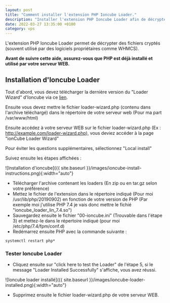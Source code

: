 ```yaml
---
layout: post
title: "Comment installer l'extension PHP Ioncube Loader."
description: "Installer l'extension PHP Ioncube Loader afin de décrypter des fichiers PHP."
date: 2022-03-27 13:35:00 +0100
category: vps
---
```


L'extension PHP Ioncube Loader permet de décrypter des fichiers cryptés (souvent utilisé par des logiciels propriétaires comme WHMCS).

**Avant de suivre cette aide, assurez-vous que PHP est déjà installé et utilisé par votre serveur WEB.**

## Installation d'Ioncube Loader

Tout d'abord, vous devez télécharger la dernière version du "Loader Wizard" d'Ioncube via ce [lien](https://www.ioncube.com/loader-wizard/loader-wizard.zip).

Ensuite vous devez mettre le fichier loader-wizard.php (contenu dans l'archive téléchargé) dans le répertoire de votre serveur web (Pour ma part /var/www/html)

Ensuite accédez à votre serveur WEB sur le fichier loader-wizard.php (Ex : http://example.com/loader-wizard.php), vous deviez accéder à la page "ionCube Loader Wizard"

Pour éviter les questions supplémentaires, sélectionnez "Local install"

Suivez ensuite les étapes affichées :

![Installation d'ioncube]({{ site.baseurl }}/images/ioncube-install-instructions.png){:width="auto"}

* Télécharger l'archive contenant les loaders (En zip ou en tar.gz selon votre préférence)
* Mettez le fichier de l'extension dans le répertoire indiqué (Pour moi /usr/lib/php/20190902) en fonction de votre version de PHP (Par exemple moi j'utilise PHP 7.4 je vais donc mettre le fichié "ioncube_loader_lin_7.4.so")
* Sauvegardez ensuite le fichier "00-ioncube.ini" (Trouvable dans l'étape 3) et mettez-le dans le répertoire indiqué (pour moi /etc/php/7.4/fpm/conf.d)
* Redémarrez ensuite PHP avec la commande suivante :

```
systemctl restart php*
```

### Tester Ioncube Loader

* Cliquez ensuite sur "click here to test the Loader" de l'étape 5, si le message "Loader Installed Successfully" s'affiche, vous avez réussi.

![Ioncube loader installé]({{ site.baseurl }}/images/ioncube-loader-installed.png){:width="auto"}

* Supprimez ensuite le fichier loader-wizard.php de votre serveur WEB.